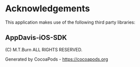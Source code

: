 # Acknowledgements
This application makes use of the following third party libraries:

## AppDavis-iOS-SDK

(C) M.T.Burn ALL RIGHTS RESERVED.

Generated by CocoaPods - https://cocoapods.org
